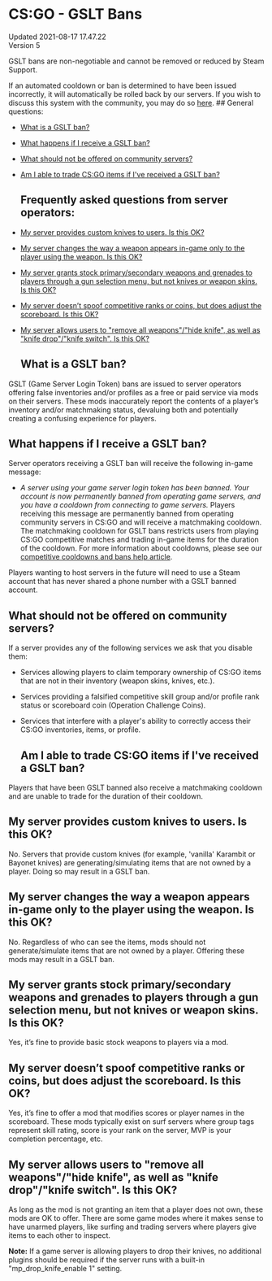 # CS:GO - GSLT Bans
Updated 2021-08-17 17.47.22  
Version 5  

GSLT bans are non-negotiable and cannot be removed or reduced by Steam Support.  
  
If an automated cooldown or ban is determined to have been issued incorrectly, it will automatically be rolled back by our servers. If you wish to discuss this system with the community, you may do so [here](http://steamcommunity.com/app/730/discussions/).  ## General questions:
* [What is a GSLT ban?](#gsltinfo)
* [What happens if I receive a GSLT ban?](#receiveban)
* [What should not be offered on community servers?](#dontoffer)
* [Am I able to trade CS:GO items if I've received a GSLT ban?](#tradegslt)
  ## Frequently asked questions from server operators:
* [My server provides custom knives to users. Is this OK?](#customknife)
* [My server changes the way a weapon appears in-game only to the player using the weapon. Is this OK?](#onlyplayer)
* [My server grants stock primary/secondary weapons and grenades to players through a gun selection menu, but not knives or weapon skins. Is this OK?](#stockweapons)
* [My server doesn’t spoof competitive ranks or coins, but does adjust the scoreboard. Is this OK?](#scoreboard)
* [My server allows users to "remove all weapons"/"hide knife", as well as "knife drop"/"knife switch". Is this OK?](#removehide)
  
  
  ## What is a GSLT ban?
GSLT (Game Server Login Token) bans are issued to server operators offering false inventories and/or profiles as a free or paid service via mods on their servers. These mods inaccurately report the contents of a player’s inventory and/or matchmaking status, devaluing both and potentially creating a confusing experience for players.    
  ## What happens if I receive a GSLT ban?
Server operators receiving a GSLT ban will receive the following in-game message:  
* *A server using your game server login token has been banned. Your account is now permanently banned from operating game servers, and you have a cooldown from connecting to game servers.*
Players receiving this message are permanently banned from operating community servers in CS:GO and will receive a matchmaking cooldown. The matchmaking cooldown for GSLT bans restricts users from playing CS:GO competitive matches and trading in-game items for the duration of the cooldown. For more information about cooldowns, please see our [competitive cooldowns and bans help article](https://help.steampowered.com/en/faqs/view/7580-7BDB-1C9A-AC67).  
  
Players wanting to host servers in the future will need to use a Steam account that has never shared a phone number with a GSLT banned account.    
  ## What should not be offered on community servers?
If a server provides any of the following services we ask that you disable them:  
* Services allowing players to claim temporary ownership of CS:GO items that are not in their inventory (weapon skins, knives, etc.).
* Services providing a falsified competitive skill group and/or profile rank status or scoreboard coin (Operation Challenge Coins).
* Services that interfere with a player's ability to correctly access their CS:GO inventories, items, or profile.
      
  ## Am I able to trade CS:GO items if I've received a GSLT ban?
Players that have been GSLT banned also receive a matchmaking cooldown and are unable to trade for the duration of their cooldown.    
  ## My server provides custom knives to users. Is this OK?
No. Servers that provide custom knives (for example, 'vanilla' Karambit or Bayonet knives) are generating/simulating items that are not owned by a player. Doing so may result in a GSLT ban.    
  ## My server changes the way a weapon appears in-game only to the player using the weapon. Is this OK?
No. Regardless of who can see the items, mods should not generate/simulate items that are not owned by a player. Offering these mods may result in a GSLT ban.    
  ## My server grants stock primary/secondary weapons and grenades to players through a gun selection menu, but not knives or weapon skins. Is this OK?
Yes, it’s fine to provide basic stock weapons to players via a mod.    
  ## My server doesn’t spoof competitive ranks or coins, but does adjust the scoreboard. Is this OK?
Yes, it’s fine to offer a mod that modifies scores or player names in the scoreboard. These mods typically exist on surf servers where group tags represent skill rating, score is your rank on the server, MVP is your completion percentage, etc.    
  ## My server allows users to "remove all weapons"/"hide knife", as well as "knife drop"/"knife switch". Is this OK?
As long as the mod is not granting an item that a player does not own, these mods are OK to offer. There are some game modes where it makes sense to have unarmed players, like surfing and trading servers where players give items to each other to inspect.  
  
**Note:** If a game server is allowing players to drop their knives, no additional plugins should be required if the server runs with a built-in "mp_drop_knife_enable 1" setting.